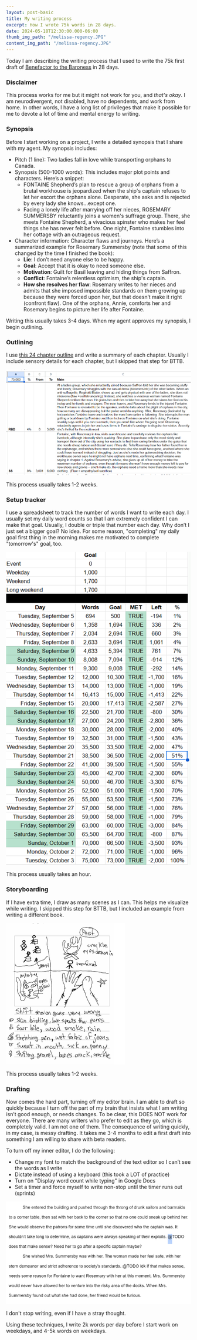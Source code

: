 ```yaml
---
layout: post-basic
title: My writing process
excerpt: How I wrote 75k words in 28 days.
date: 2024-05-18T12:30:00.000-06:00
thumb_img_path: "/melissa-regency.JPG"
content_img_path: "/melissa-regency.JPG"
---
```


Today I am describing the writing process that I used to write the 75k first draft of [Benefactor to the Baroness](https://www.goodreads.com/book/show/131812290-benefactor-to-the-baroness) in 28 days.

### Disclaimer

This process works for me but it might not work for you, and _that's okay_. I am neurodivergent, not disabled, have no dependents, and work from home. In other words, I have a long list of privileges that make it possible for me to devote a lot of time and mental energy to writing.

### Synopsis

Before I start working on a project, I write a detailed synopsis that I share with my agent. My synopsis includes:

* Pitch (1 line): Two ladies fall in love while transporting orphans to Canada.
* Synopsis (500-1000 words): This includes major plot points and characters. Here’s a snippet:
    * FONTAINE Shepherd’s plan to rescue a group of orphans from a brutal workhouse is jeopardized when the ship's captain refuses to let her escort the orphans alone. Desperate, she asks and is rejected by every lady she knows…except one.
    * Facing a lonely life after marrying off her nieces, ROSEMARY SUMMERSBY reluctantly joins a women's suffrage group. There, she meets Fontaine Shepherd, a vivacious spinster who makes her feel things she has never felt before. One night, Fontaine stumbles into her cottage with an outrageous request. 
* Character information: Character flaws and journeys. Here’s a summarized example for Rosemary Summersby (note that some of this changed by the time I finished the book):
    * **Lie**: I don’t need anyone else to be happy.
    * **Goal**: Accept that it is okay to need someone else.
    * **Motivation**: Guilt for Basil leaving and hiding things from Saffron.
    * **Conflict**: Fontaine’s relentless optimism, the ship's captain.
    * **How she resolves her flaw**: Rosemary writes to her nieces and admits that she imposed impossible standards on them growing up because they were forced upon her, but that doesn’t make it right (confront flaw). One of the orphans, Annie, comforts her and Rosemary begins to picture her life after Fontaine.

Writing this usually takes 3-4 days. When my agent approves my synopsis, I begin outlining.

### Outlining

I use [this 24 chapter outline](https://www.creativindie.com/plot-outline/) and write a summary of each chapter. Usually I include sensory details for each chapter, but I skipped that step for BTTB.

![](/uploads/bttb-plotting.png)

This process usually takes 1-2 weeks.

### Setup tracker

I use a spreadsheet to track the number of words I want to write each day. I usually set my daily word counts so that I am extremely confident I can make that goal. Usually, I double or triple that number each day. Why don’t I just set a bigger goal? No idea. For some reason, "completing" my daily goal first thing in the morning makes me motivated to complete "tomorrow's" goal, too.

![](/uploads/bttb-drafting.png)

This process usually takes an hour.

### Storyboarding

If I have extra time, I draw as many scenes as I can. This helps me visualize while writing. I skipped this step for BTTB, but I included an example from writing a different book.

![](/uploads/storyboard.png)

This process usually takes 1-2 weeks.

### Drafting

Now comes the hard part, turning off my editor brain. I am able to draft so quickly because I turn off the part of my brain that insists what I am writing isn’t good enough, or needs changes. To be clear, this DOES NOT work for everyone. There are many writers who prefer to edit as they go, which is completely valid. I am not one of them. The consequence of writing quickly, in my case, is messy drafting. It takes me 3-4 months to edit a first draft into something I am willing to share with beta readers.

To turn off my inner editor, I do the following:

* Change my font to match the background of the text editor so I can’t see the words as I write
* Dictate instead of using a keyboard (this took a LOT of practice)
* Turn on "Display word count while typing" in Google Docs
* Set a timer and force myself to write non-stop until the timer runs out (sprints)

![](/uploads/bttb-v1.png)

I don't stop writing, even if I have a stray thought.

Using these techniques, I write 2k words per day before I start work on weekdays, and 4-5k words on weekdays.